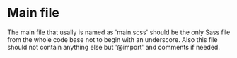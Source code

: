 # Main file

The main file that usally is named as 'main.scss' should be the only Sass file from the whole code base not to begin with an underscore. Also this file should not contain anything else but '@import' and comments if needed.